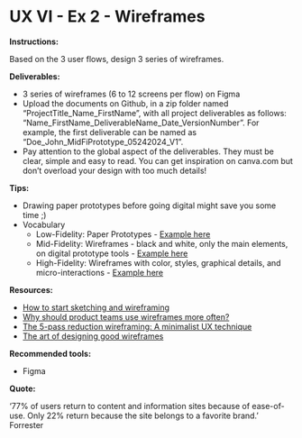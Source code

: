 # UX VI - Ex 2 - Wireframes

**Instructions:** 

Based on the 3 user flows, design 3 series of wireframes.  

**Deliverables:**

- 3 series of wireframes (6 to 12 screens per flow) on Figma
- Upload the documents on Github, in a zip folder named “ProjectTitle_Name_FirstName”, with all project deliverables as follows: “Name_FirstName_DeliverableName_Date_VersionNumber”.  For example, the first deliverable can be named as “Doe_John_MidFiPrototype_05242024_V1”.
- Pay attention to the global aspect of the deliverables. They must be clear, simple and easy to read. You can get inspiration on canva.com but don’t overload your design with too much details!


**Tips:** 

- Drawing paper prototypes before going digital might save you some time ;)
- Vocabulary
    - Low-Fidelity: Paper Prototypes - [Example here](https://miro.medium.com/max/1400/1*5nUfqqA2gjdAYHagjbHA5w.jpeg)
    - Mid-Fidelity: Wireframes - black and white, only the main elements, on digital prototype tools - [Example here](https://miro.medium.com/max/1400/1*eGSfaxwYbxUFomYbyO6GWw.png)
    - High-Fidelity: Wireframes with color, styles, graphical details, and micro-interactions - [Example here](https://miro.medium.com/max/1400/1*Xn0HSKAvhr4TZzC9lN5udw.gif)

**Resources:**

- [How to start sketching and wireframing](https://uxdesign.cc/how-to-start-sketching-and-wireframing-84a821f092e2)
- [Why should product teams use wireframes more often?](https://uxdesign.cc/why-should-product-teams-use-wireframes-more-often-60e34a2bc55)
- [The 5-pass reduction wireframing: A minimalist UX technique](https://uxdesign.cc/the-5-pass-reduction-wireframing-a-minimalist-ux-technique-aa415aad9ce2?sk=a218ac4db9d1049249bd381fbc5edeee)
- [The art of designing good wireframes](https://uxdesign.cc/the-art-of-designing-good-wireframes-8a2a9c10a95b)

**Recommended tools:** 

- Figma

**Quote:** 

‘77% of users return to content and information sites because of ease-of-use. Only 22% return because the site belongs to a favorite brand.’ Forrester